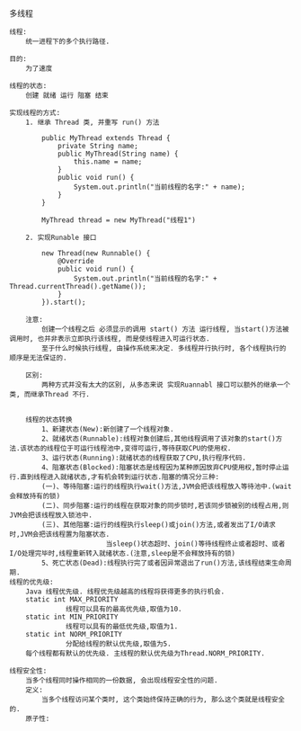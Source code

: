 多线程

    线程:
        统一进程下的多个执行路径.

    目的:
        为了速度

    线程的状态:
        创建 就绪 运行 阻塞 结束

    实现线程的方式:
        1. 继承 Thread 类, 并重写 run() 方法

            public MyThread extends Thread {
                private String name;
                public MyThread(String name) {
                    this.name = name;
                }
                public void run() {
                    System.out.println("当前线程的名字:" + name);
                }
            }

            MyThread thread = new MyThread("线程1")

        2. 实现Runable 接口

            new Thread(new Runnable() {
                @Override
                public void run() {
                    System.out.println("当前线程的名字:" + Thread.currentThread().getName());
                }
            }).start();

        注意:
            创建一个线程之后 必须显示的调用 start() 方法 运行线程, 当start()方法被调用时, 也并非表示立即执行该线程, 而是使线程进入可运行状态.
            至于什么时候执行线程, 由操作系统来决定. 多线程并行执行时, 各个线程执行的顺序是无法保证的.

        区别:
            两种方式并没有太大的区别, 从多态来说 实现Ruannabl 接口可以额外的继承一个类, 而继承Thread 不行.


        线程的状态转换
            1、新建状态(New):新创建了一个线程对象.
            2、就绪状态(Runnable):线程对象创建后,其他线程调用了该对象的start()方法.该状态的线程位于可运行线程池中,变得可运行,等待获取CPU的使用权.
            3、运行状态(Running):就绪状态的线程获取了CPU,执行程序代码.
            4、阻塞状态(Blocked):阻塞状态是线程因为某种原因放弃CPU使用权,暂时停止运行.直到线程进入就绪状态,才有机会转到运行状态.阻塞的情况分三种:
            (一)、等待阻塞:运行的线程执行wait()方法,JVM会把该线程放入等待池中.(wait会释放持有的锁)
            (二)、同步阻塞:运行的线程在获取对象的同步锁时,若该同步锁被别的线程占用,则JVM会把该线程放入锁池中.
            (三)、其他阻塞:运行的线程执行sleep()或join()方法,或者发出了I/O请求时,JVM会把该线程置为阻塞状态.
                            当sleep()状态超时、join()等待线程终止或者超时、或者I/O处理完毕时,线程重新转入就绪状态.(注意,sleep是不会释放持有的锁)
            5、死亡状态(Dead):线程执行完了或者因异常退出了run()方法,该线程结束生命周期.
    线程的优先级:
        Java 线程优先级. 线程优先级越高的线程将获得更多的执行机会.
        static int MAX_PRIORITY
                  线程可以具有的最高优先级,取值为10.
        static int MIN_PRIORITY
                  线程可以具有的最低优先级,取值为1.
        static int NORM_PRIORITY
                  分配给线程的默认优先级,取值为5.
        每个线程都有默认的优先级. 主线程的默认优先级为Thread.NORM_PRIORITY.

    线程安全性:
        当多个线程同时操作相同的一份数据, 会出现线程安全性的问题.
        定义:
            当多个线程访问某个类时, 这个类始终保持正确的行为, 那么这个类就是线程安全的.
        原子性:




















